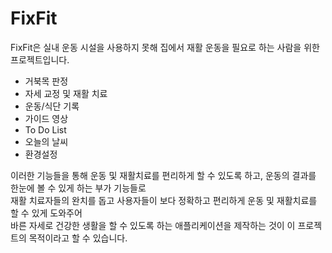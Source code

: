 # FixFit

FixFit은 실내 운동 시설을 사용하지 못해 집에서 재활 운동을 필요로 하는 사람을 위한 프로젝트입니다.
   
* 거북목 판정
* 자세 교정 및 재활 치료
* 운동/식단 기록
* 가이드 영상
* To Do List
* 오늘의 날씨
* 환경설정   
   
이러한 기능들을 통해 운동 및 재활치료를 편리하게 할 수 있도록 하고, 운동의 결과를 한눈에 볼 수 있게 하는 부가 기능들로   
재활 치료자들의 완치를 돕고 
사용자들이 보다 정확하고 편리하게 운동 및 재활치료를 할 수 있게 도와주어   
바른 자세로 건강한 생활을 할 수 있도록 하는 애플리케이션을 제작하는 것이 이 프로젝트의 목적이라고 할 수 있습니다.
   

